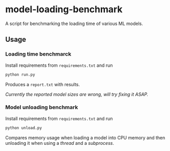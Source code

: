 # model-loading-benchmark
A script for benchmarking the loading time of various ML models.

## Usage
### Loading time benchmarck
Install requirements from `requirements.txt` and run
```bash
python run.py
```
Produces a `report.txt` with results.

_Currently the reported model sizes are wrong, will try fixing it ASAP._

### Model unloading benchmark
Install requirements from `requirements.txt` and run
```bash
python unload.py
```
Compares memory usage when loading a model into CPU memory and then unloading it when using a _thread_ and a _subprocess_.
